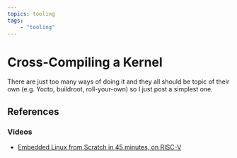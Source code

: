 ```yaml
---
topics: tooling
tags:
    - "tooling"
---
```


# Cross-Compiling a Kernel

There are just too many ways of doing it and they all should be topic of their own (e.g. Yocto, buildroot, roll-your-own) so I just post a simplest one.

## References

### Videos

- [Embedded Linux from Scratch in 45 minutes, on RISC-V](https://youtu.be/cIkTh3Xp3dA)
